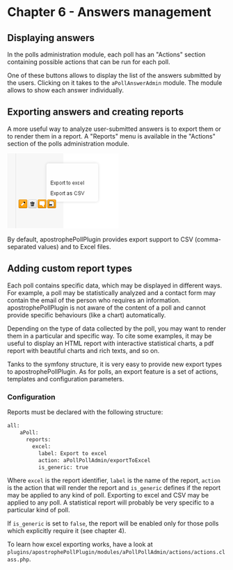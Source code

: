 # Chapter 6 - Answers management

## Displaying answers 

In the polls administration module, each poll has an "Actions" section containing possible actions that can be run for each poll.

One of these buttons allows to display the list of the answers submitted by the users. Clicking on it takes to the `aPollAnswerAdmin` module. The module allows to show each answer individually.

## Exporting answers and creating reports

A more useful way to analyze user-submitted answers is to export them or to render them in a report. A "Reports" menu is available in the "Actions" section of the polls administration module.

![export menu](images/export.png "Export feature")

By default, apostrophePollPlugin provides export support to CSV (comma-separated values) and to Excel files.

## Adding custom report types

Each poll contains specific data, which may be displayed in different ways. For example, a poll may be statistically analyzed and a contact form may contain the email of the person who requires an information. apostrophePollPlugin is not aware of the content of a poll and cannot provide specific behaviours (like a chart) automatically.

Depending on the type of data collected by the poll, you may want to render them in a particular and specific way. To cite some examples, it may be useful to display an HTML report with interactive statistical charts, a pdf report with beautiful charts and rich texts, and so on.

Tanks to the symfony structure, it is very easy to provide new export types to apostrophePollPlugin. As for polls, an export feature is a set of actions, templates and configuration parameters.

### Configuration

Reports must be declared with the following structure:

	all:
	    aPoll:
		  reports:
		    excel:
		      label: Export to excel
		      action: aPollPollAdmin/exportToExcel
		      is_generic: true

Where `excel` is the report identifier, `label` is the name of the report, `action` is the action that will render the report and `is_generic` defines if the report may be applied to any kind of poll. Exporting to excel and CSV may be applied to any poll. A statistical report will probably be very specific to a particular kind of poll.

If `is_generic` is set to `false`, the report will be enabled only for those polls which explicitly require it (see chapter 4).

To learn how excel exporting works, have a look at `plugins/apostrophePollPlugin/modules/aPollPollAdmin/actions/actions.class.php`.
